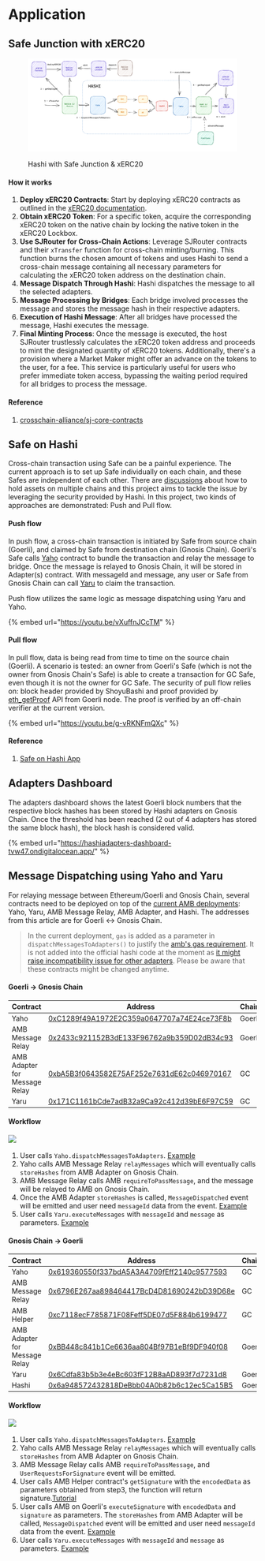 # Application

## Safe Junction with xERC20&#x20;

<figure><img src="../.gitbook/assets/diagram.png" alt=""><figcaption><p>Hashi with Safe Junction &#x26; xERC20</p></figcaption></figure>

#### How it works

1. **Deploy xERC20 Contracts**: Start by deploying xERC20 contracts as outlined in the [xERC20 documentation](https://docs.connext.network/usecases/xerc20).
2. **Obtain xERC20 Token**: For a specific token, acquire the corresponding xERC20 token on the native chain by locking the native token in the xERC20 Lockbox.
3. **Use SJRouter for Cross-Chain Actions**: Leverage SJRouter contracts and their `xTransfer` function for cross-chain minting/burning. This function burns the chosen amount of tokens and uses Hashi to send a cross-chain message containing all necessary parameters for calculating the xERC20 token address on the destination chain.
4. **Message Dispatch Through Hashi**: Hashi dispatches the message to all the selected adapters.
5. **Message Processing by Bridges**: Each bridge involved processes the message and stores the message hash in their respective adapters.
6. **Execution of Hashi Message**: After all bridges have processed the message, Hashi executes the message.
7. **Final Minting Process**: Once the message is executed, the host SJRouter trustlessly calculates the xERC20 token address and proceeds to mint the designated quantity of xERC20 tokens. Additionally, there's a provision where a Market Maker might offer an advance on the tokens to the user, for a fee. This service is particularly useful for users who prefer immediate token access, bypassing the waiting period required for all bridges to process the message.

#### Reference

1. [crosschain-alliance/sj-core-contracts](https://github.com/crosschain-alliance/sj-core-contracts?tab=readme-ov-file)

## Safe on Hashi

Cross-chain transaction using Safe can be a painful experience. The current approach is to set up Safe individually on each chain, and these Safes are independent of each other. There are [discussions](https://forum.safe.global/t/how-can-a-safe-hold-asset-on-multiple-chains/2242) about how to hold assets on multiple chains and this project aims to tackle the issue by leveraging the security provided by Hashi. In this project, two kinds of approaches are demonstrated: Push and Pull flow.

#### Push flow

In push flow, a cross-chain transaction is initiated by Safe from source chain (Goerli), and claimed by Safe from destination chain (Gnosis Chain). Goerli's Safe calls [Yaho](https://github.com/gnosis/hashi/blob/main/packages/evm/contracts/Yaho.sol) contract to bundle the transaction and relay the message to bridge. Once the message is relayed to Gnosis Chain, it will be stored in Adapter(s) contract. With messageId and message, any user or Safe from Gnosis Chain can call [Yaru](https://github.com/gnosis/hashi/blob/main/packages/evm/contracts/Yaru.sol) to claim the transaction.

Push flow utilizes the same logic as message dispatching using Yaru and Yaho.

{% embed url="https://youtu.be/vXuffnJCcTM" %}

#### Pull flow

In pull flow, data is being read from time to time on the source chain (Goerli). A scenario is tested: an owner from Goerli's Safe (which is not the owner from Gnosis Chain's Safe) is able to create a transaction for GC Safe, even though it is not the owner for GC Safe. The security of pull flow relies on: block header provided by ShoyuBashi and proof provided by [eth\_getProof](https://docs.alchemy.com/reference/eth-getproof) API from Goerli node. The proof is verified by an off-chain verifier at the current version.

{% embed url="https://youtu.be/g-vRKNFmQXc" %}

#### Reference

1. [Safe on Hashi App](https://github.com/zengzengzenghuy/Safe-on-Hashi-App)

## Adapters Dashboard

The adapters dashboard shows the latest Goerli block numbers that the respective block hashes has been stored by Hashi adapters on Gnosis Chain. Once the threshold has been reached (2 out of 4 adapters has stored the same block hash), the block hash is considered valid.

{% embed url="https://hashiadapters-dashboard-tvw47.ondigitalocean.app/" %}

## Message Dispatching using Yaho and Yaru

For relaying message between Ethereum/Goerli and Gnosis Chain, several contracts need to be deployed on top of the [current AMB deployments](https://docs.gnosischain.com/bridges/hashi/#goerli---gnosis-chain): Yaho, Yaru, AMB Message Relay, AMB Adapter, and Hashi. The addresses from this article are for Goerli <-> Gnosis Chain.



> &#x20;In the current deployment, `gas` is added as a parameter in `dispatchMessagesToAdapters()` to justify the [amb's gas requirement](https://github.com/gnosischain/tokenbridge-contracts/blob/master/contracts/upgradeable\_contracts/arbitrary\_message/MessageDelivery.sol#L40). It is not added into the official hashi code at the moment as [it might raise incompatibility issue for other adapters](https://github.com/gnosis/hashi/pull/19#discussion\_r1278769527). Please be aware that these contracts might be changed anytime.

#### Goerli -> Gnosis Chain

| Contract                      | Address                                                                                                                           | Chain  |
| ----------------------------- | --------------------------------------------------------------------------------------------------------------------------------- | ------ |
| Yaho                          | [0xC1289f49A1972E2C359a0647707a74E24ce73F8b](https://goerli.etherscan.io/address/0xc1289f49a1972e2c359a0647707a74e24ce73f8b#code) | Goerli |
| AMB Message Relay             | [0x2433c921152B3dE133F96762a9b359D02dB34c93](https://goerli.etherscan.io/address/0x2433c921152b3de133f96762a9b359d02db34c93#code) | Goerli |
| AMB Adapter for Message Relay | [0xbA5B3f0643582E75AF252e7631dE62c046970167](https://gnosisscan.io/address/0xbA5B3f0643582E75AF252e7631dE62c046970167#code)       | GC     |
| Yaru                          | [0x171C1161bCde7adB32a9Ca92c412d39bE6F97C59](https://gnosisscan.io/address/0x171C1161bCde7adB32a9Ca92c412d39bE6F97C59#code)       | GC     |

#### Workflow

![](https://hackmd.io/\_uploads/Bk0Gd1Bi2.png)

1. User calls `Yaho.dispatchMessagesToAdapters`. [Example](https://goerli.etherscan.io/tx/0x659145934c8eeff82a574d2e8bcb1cf8edd67bef24b69c22906ddfd250287f7f)
2. Yaho calls AMB Message Relay `relayMessages` which will eventually calls `storeHashes` from AMB Adapter on Gnosis Chain.
3. AMB Message Relay calls AMB `requireToPassMessage`, and the message will be relayed to AMB on Gnosis Chain.
4. Once the AMB Adapter `storeHashes` is called, `MessageDispatched` event will be emitted and user need `messageId` data from the event. [Example](https://gnosisscan.io/tx/0x3c1355dea3c1afc3d01b3d9667a22c3d0d2dbe1c2c9a5dc95a7fa0625960468c/advanced#eventlog)
5. User calls `Yaru.executeMessages` with `messageId` and `message` as parameters. [Example](https://gnosisscan.io/tx/0x81ba4eba5108bfa974a168d2aa533f8b682a99e3f4bbbf9b7e7cd1c1d994f17b)

#### Gnosis Chain -> Goerli

| Contract                      | Address                                                                                                                                   | Chain  |
| ----------------------------- | ----------------------------------------------------------------------------------------------------------------------------------------- | ------ |
| Yaho                          | [0x619360550f337bdA5A3A4709fEff2140c9577593](https://gnosisscan.io/address/0x619360550f337bdA5A3A4709fEff2140c9577593)                    | GC     |
| AMB Message Relay             | [0x6796E267aa898464417BcD4D81690242bD39D68e](https://gnosisscan.io/address/0x6796E267aa898464417BcD4D81690242bD39D68e)                    | GC     |
| AMB Helper                    | [0xc7118ecF785871F08Feff5DE07d5F884b6199477](https://gnosisscan.io/address/0xc7118ecF785871F08Feff5DE07d5F884b6199477#readContract)       | GC     |
| AMB Adapter for Message Relay | [0xBB448c841b1Ce6636aa804Bf97B1eBf9DF940f08](https://goerli.etherscan.io/address/0xBB448c841b1Ce6636aa804Bf97B1eBf9DF940f08#code)         | Goerli |
| Yaru                          | [0x6Cdfa83b5b3e4eBc603fF12B8aAD893f7d7231d8](https://goerli.etherscan.io/address/0x15d5678FF44883444264f7947c1c5C31d07b4482#readContract) | Goerli |
| Hashi                         | [0x6a948572432818DeBbb04A0b82b6c12ec5Ca15B5](https://goerli.etherscan.io/address/0x6a948572432818DeBbb04A0b82b6c12ec5Ca15B5)              | Goerli |

#### Workflow

![](https://hackmd.io/\_uploads/HyZ7u1rj2.png)

1. User calls `Yaho.dispatchMessagesToAdapters`. [Example](https://gnosis.blockscout.com/tx/0x2621ab8e7666645e347a017032e1dbb65459c13a9cff152ca8e35dcbb46eb699?tab=index)
2. Yaho calls AMB Message Relay `relayMessages` which will eventually calls `storeHashes` from AMB Adapter on Gnosis Chain.
3. AMB Message Relay calls AMB `requireToPassMessage`, and `UserRequestsForSignature` event will be emitted.
4. User calls AMB Helper contract's `getSignature` with the `encodedData` as parameters obtained from step3, the function will return signature.[Tutorial](https://docs.gnosischain.com/bridges/tutorials/using-amb#submitting-amb-confirmations-manually)
5. User calls AMB on Goerli's `executeSignature` with `encodedData` and `signature` as parameters. The `storeHashes` from AMB Adapter will be called, `MessageDispatched` event will be emitted and user need `messageId` data from the event. [Example](https://goerli.etherscan.io/tx/0xb5d71b13a07e206ad553ac0695e3e26c3ef19a97c561a0d7e284eae9b6fb2597)
6. User calls `Yaru.executeMessages` with `messageId` and `message` as parameters. [Example](https://goerli.etherscan.io/tx/0xd08ab3ca71bc4c349cb4f9ddf93b4ffb478836f88f57a177ff64fe45d33b4b15)
